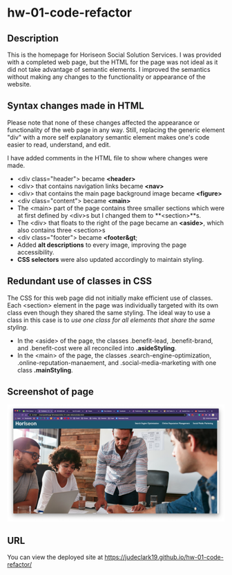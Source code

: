 # hw-01-code-refactor

## Description 

This is the homepage for Horiseon Social Solution Services. I was provided with a completed web page, but the HTML for the page was not ideal as it did not take advantage of semantic elements. I improved the semantics without making any changes to the functionality or appearance of the website.

## Syntax changes made in HTML

Please note that none of these changes affected the appearance or functionality of the web page in any way. Still, replacing the generic element "div" with a more self explanatory semantic element makes one's code easier to read, understand, and edit.

I have added comments in the HTML file to show where changes were made.

* &lt;div class="header"&gt; became **&lt;header&gt;**
* &lt;div&gt; that contains navigation links became **&lt;nav&gt;**
* &lt;div&gt; that contains the main page background image became **&lt;figure&gt;**
* &lt;div class="content"&gt; became **&lt;main&gt;**
* The &lt;main&gt; part of the page contains three smaller sections which were at first defined by &lt;div&gt;s but I changed them to **&lt;section&gt;**s.
* The &lt;div&gt; that floats to the right of the page became an **&lt;aside&gt;**, which also contains three &lt;section&gt;s
* &lt;div class="footer"&gt; became **&lt;footer&gt**;
* Added **alt descriptions** to every image, improving the page accessibility.
* **CSS selectors** were also updated accordingly to maintain styling.

## Redundant use of classes in CSS
The CSS for this web page did not initially make efficient use of classes. Each &lt;section&gt; element in the page was individually targeted with its own class even though they shared the same styling. The ideal way to use a class in this case is to _use one class for all elements that share the same styling_. 

* In the &lt;aside&gt; of the page, the classes .benefit-lead, .benefit-brand, and .benefit-cost were all reconciled into **.asideStyling**.
* In the &lt;main&gt; of the page, the classes .search-engine-optimization, .online-reputation-manaement, and .social-media-marketing with one class **.mainStyling**.

## Screenshot of page
![Image of Screenshot](./assets/images/Horiseon_screenshot.png)

## URL

You can view the deployed site at https://judeclark19.github.io/hw-01-code-refactor/